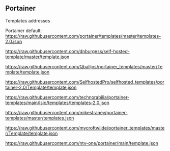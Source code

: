 ## Portainer

Templates addresses

Portainer default:
https://raw.githubusercontent.com/portainer/templates/master/templates-2.0.json


https://raw.githubusercontent.com/dnburgess/self-hosted-template/master/template.json

https://raw.githubusercontent.com/Qballjos/portainer_templates/master/Template/template.json

https://raw.githubusercontent.com/SelfhostedPro/selfhosted_templates/portainer-2.0/Template/template.json

https://raw.githubusercontent.com/technorabilia/portainer-templates/main/lsio/templates/templates-2.0.json

https://raw.githubusercontent.com/mikestraney/portainer-templates/master/templates.json

https://raw.githubusercontent.com/mycroftwilde/portainer_templates/master/Template/template.json

https://raw.githubusercontent.com/ntv-one/portainer/main/template.json 
